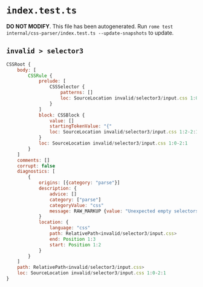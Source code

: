 # `index.test.ts`

**DO NOT MODIFY**. This file has been autogenerated. Run `rome test internal/css-parser/index.test.ts --update-snapshots` to update.

## `invalid > selector3`

```javascript
CSSRoot {
	body: [
		CSSRule {
			prelude: [
				CSSSelector {
					patterns: []
					loc: SourceLocation invalid/selector3/input.css 1:0-1:2
				}
			]
			block: CSSBlock {
				value: []
				startingTokenValue: "{"
				loc: SourceLocation invalid/selector3/input.css 1:2-2:1
			}
			loc: SourceLocation invalid/selector3/input.css 1:0-2:1
		}
	]
	comments: []
	corrupt: false
	diagnostics: [
		{
			origins: [{category: "parse"}]
			description: {
				advice: []
				category: ["parse"]
				categoryValue: "css"
				message: RAW_MARKUP {value: "Unexpected empty selectors."}
			}
			location: {
				language: "css"
				path: RelativePath<invalid/selector3/input.css>
				end: Position 1:3
				start: Position 1:2
			}
		}
	]
	path: RelativePath<invalid/selector3/input.css>
	loc: SourceLocation invalid/selector3/input.css 1:0-2:1
}
```
